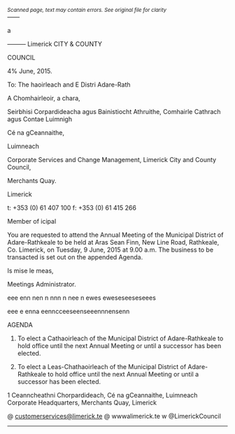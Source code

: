 *<small>Scanned page, text may contain errors. See original file for clarity</small>*  
——

a

———
Limerick
CITY & COUNTY

COUNCIL

4% June, 2015.

To: The haoirleach and E
Distri Adare-Rath

A Chomhairleoir, a chara,

Seirbhisi Corpardideacha agus Bainistiocht Athruithe,
Comhairle Cathrach agus Contae Luimnigh

Cé na gCeannaithe,

Luimneach

Corporate Services and Change Management,
Limerick City and County Council,

Merchants Quay.

Limerick

t: +353 (0) 61 407 100
f: +353 (0) 61 415 266

Member of icipal

You are requested to attend the Annual Meeting of the Municipal District of Adare-Rathkeale to
be held at Aras Sean Finn, New Line Road, Rathkeale, Co. Limerick, on Tuesday, 9 June,
2015 at 9.00 a.m. The business to be transacted is set out on the appended Agenda.

Is mise le meas,

Meetings Administrator.

eee enn nen n nnn n nee n ewes eweseseeseseees

eee e enna eenncceeseenseeennnensenn

AGENDA

1. To elect a Cathaoirleach of the Municipal District of Adare-Rathkeale to hold office until
the next Annual Meeting or until a successor has been elected.

2. To elect a Leas-Chathaoirleach of the Municipal District of Adare-Rathkeale to hold office
until the next Annual Meeting or until a successor has been elected.

1
Ceanncheathni Chorpardideach, Cé na gCeannaithe, Luimneach
Corporate Headquarters, Merchants Quay, Limerick

@ customerservices@limerick.te
@ wwwalimerick.te
w @LimerickCouncil

---

